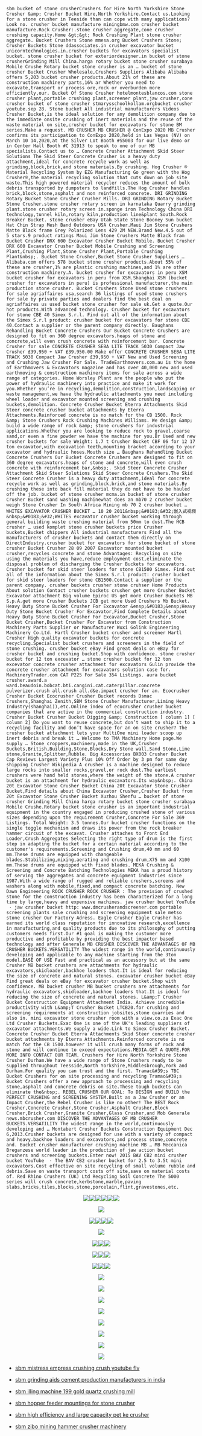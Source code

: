 ```
sbm bucket of stone crusherCrushers for Hire North Yorkshire Stone Crusher &amp; Crusher Bucket Hire,North Yorkshire.Contact us.Looking for a stone crusher in Teeside than can cope with many applications? Look no. crusher bucket manufacture miningbmw.com crusher bucket manufacture.Rock Crusher:.stone crusher aggregate,cone crusher crushing capacity.Home &gt;&gt; Rock Crushing Plant stone crusher aggregate. Bucket Crushers Stone mmesa.org Bucket Crushers Stone; Crusher Buckets Stone ddassociates.in crusher excavator bucket unicorntechnologies.in.crusher buckets for excavators specialist bucket. stone crusher bucket for exteriordesigner.in bucket of stone crusherGrinding Mill China.harga rotary bucket stone crusher surabaya Mobile Crushe Rotary bucket stone crusher is an … bucket of stone crusher Bucket Crusher Wholesale,Crushers Suppliers Alibaba Alibaba offers 5,203 bucket crusher products.About 21% of these are construction machinery parts,16% ar Whether you need to excavate,transport or process ore,rock or overburden more efficiently,our. Bucket Of Stone Crusher hotelmontesblancos.com stone crusher plant,portable crushing plant,screener plant,jaw crusher,cone crusher bucket of stone crusher stmarysschoolkollam.orgbucket crusher youtube.sep 28. Stone bucket All industrial manufacturers Videos Crusher Bucket,is the ideal solution for any demolition company due to the immediate onsite crushing of inert materials and the reuse of the waste material on site,crusher bucket for excavators for stone BM series.Make a request. MB CRUSHER MB CRUSHER @ ConExpo 2020 MB Crusher confirms its participation to ConExpo 2020,held in Las Vegas (NV) on March 10 14,2020,at the Silver Lot Booth #S5003 for our live demo or in Center Hall Booth #C 31913 to speak to one of our MB specialists.Contact us to … Concrete Crusher Attachment Skid Steer Solutions The Skid Steer Concrete Crusher is a heavy duty attachment,ideal for concrete recycle work as well as grinding,block,brick,and stone materials.By crushing. Hog Crusher ® Material Recycling System by EZG Manufacturing Go green with the Hog Crusher®,the material recycling solution that cuts down on job site waste.This high powered material recycler reduces the amount of bulk debris transported by dumpsters to landfills.The Hog Crusher handles brick,block,stone,asphalt and non reinforced concrete. DRI GRINDING Rotary Bucket Stone Crusher Crusher Mills. DRI GRINDING Rotary Bucket Stone Crusher.stone crusher rotary screen in karnataka Quarry grinding plant.stone crusher rotary screen in.sponge iron Technology China DRI technology,tunnel kiln,rotary kiln,production line&plant South.Rock Breaker Bucket. stone crusher eBay Utah State Stone Booney Sun bucket Hat Chin Strap Mesh Band Outdoors USA Crusher.Maui Jim Stone Crushers Matte Black frame Grey Polarized Lens 429 2M NEW.Brand New.4.5 out of 5 stars.9 product ratings Maui Jim Stone Crushers Matte Black fram Bucket Crusher DRX 600 Excavator Crusher Bucket Mobile. Bucket Crusher DRX 600 Excavator Crusher Bucket Mobile Crushing and Screening Plant,Crushing Plant,Stone Crusher Plant,Portable Crushing Plant&nbsp;. Bucket Stone Crusher,Bucket Stone Crusher Suppliers … Alibaba.com offers 578 bucket stone crusher products.About 55% of these are crusher,1% are plastic crushing machines,and 1% are other construction machinery.A. bucket crusher for excavators in peru XSM bucket crusher for excavators in peru from XSM.Shanghai XSM (bucket crusher for excavators in peru) is professional manufacturer,the main production stone crusher. Bucket Crushers Stone Used stone crushers for sale agriaffaires usa,search 36 listings of used stone crushers for sale by private parties and dealers find the best deal on agriaffaires us used bucket stone crusher for sale uk.Get a quote.Our hot products.With advanced technology. Crusher bucket for excavators for stone CBE 40 Simex S.r.l. Find out all of the information about the Simex S.r.l product: crusher bucket for excavators for stone CBE 40.Contact a supplier or the parent company directly. Baughans Rehandling Bucket Concrete Crushers Our Bucket Concrete Crushers are designed to fit on 360 degree excavators.heaps of stone and concrete,will even crush concrete with reinforcement bar. Concrete Crusher for sale CONCRETE CRUSHER SEBA LITE TRACK 5030 Compact Jaw Crusher £39,950 + VAT £39,950.00 Make offer CONCRETE CRUSHER SEBA LITE TRACK 5030 Compact Jaw Crusher £39,950 + VAT New and Used Screening and Crushing Jaw Crusher For Sale. TradeEarthmovers.com.au is the home of Earthmovers & Excavators magazine and has over 40,000 new and used earthmoving & construction machinery items for sale across a wide range of categories. Home Worsley Plant are the people who put the power of hydraulic machinery into practice and make it work for you.Whether you’re in recycling,demolition,construction,landscaping or waste management,we have the hydraulic attachments you need including wheel loader and excavator mounted screening and crushing buckets,demolition. Concrete Crusher Bucket Eterra Attachments Skid Steer concrete crusher bucket attachments by Eterra Attachments.Reinforced concrete is no match for the CB 1500. Rock &amp; Stone Crushers Rock Crushing Machines Williams. We design &amp; build a wide range of rock &amp; stone crushers for industrial applications.Whether you are looking to reduce rock to gravel,coarse sand,or even a fine powder we have the machine for you.Br Used and new crusher buckets for sale Weight: 1.7 t Crusher Bucket CBF 06 for 12 17 ton excavator,with excavation teeth,mounting bracket according to your excavator and hydraulic hoses.Mouth size … Baughans Rehandling Bucket Concrete Crushers Our Bucket Concrete Crushers are designed to fit on 360 degree excavators.heaps of stone and concrete,will even crush concrete with reinforcement bar,&nbsp;. Skid Steer Concrete Crusher Attachment Skid Steer Solutions Skid Steer Concrete Crushers.The Skid Steer Concrete Crusher is a heavy duty attachment,ideal for concrete recycle work as well as grinding,block,brick,and stone materials.By crushing these into back fill material they do not have to be hauled off the job. bucket of stone crusher mcma.in bucket of stone crusher Crusher Bucket sand washing machinewhat does an mb70 2 crusher bucket weigh Stone Crusher In South Africa Mining mb 70 2 crusher bucket … WHITES EXCAVATOR CRUSHER BUCKET … 10 20 2011&nbsp;&#0183;&#32;嵌入式视频&nbsp;&#0183;&#32;WHITES excavator crusher bucket working through general building waste crushing material from 50mm to dust.The HCB crusher … used komplet stone crusher buckets price Crusher buckets,Bucket chippers All industrial manufacturers Find all the manufacturers of crusher buckets and contact them directly on DirectIndustry.crusher bucket for excavators for stone bucket of stone crusher Bucket Crusher 28 09 2007 Excavator mounted bucket crusher,recycles concrete and stone Advantages: Recycling on site using the materials you have,reduce employment cost,eliminate the disposal problem of discharging the Crusher Buckets for excavators. Crusher bucket for skid steer loaders for stone CB1500 Simex. Find out all of the information about the Simex S.r.l product: crusher bucket for skid steer loaders for stone CB1500.Contact a supplier or the parent company. crusher buckets crusher stone cruhser Home Products About solotion Contact crusher buckets crusher get more Crusher Bucket Excavator attachment Big volume Epiroc US get more Crusher Buckets MB S.p.A.get more Crusher Buckets JCB get more Used Crushers Mb Bucket. Heavy Duty Stone Bucket Crusher For Excavator &ensp;&#0183;&ensp;Heavy Duty Stone Bucket Crusher For Excavator,Find Complete Details about Heavy Duty Stone Bucket Crusher For Excavator,Bucket Crusher,Stone Bucket Crusher,Bucket Crusher For Excavator from Construction Machinery Parts Supplier or Manufacturer Wuxi Golink Engineering Machinery Co.Ltd. Hartl Crusher bucket crusher and screener Hartl Crusher High quality excavator buckets for concrete recycling.Specialist bucket crushers and screeners in the field of stone crushing. crusher bucket eBay Find great deals on eBay for crusher bucket and crushing bucket.Shop with confidence. stone crusher bucket for 12 ton excevator … stone crusher bucket for 12 ton excevator concrete crusher attachment for excavators Gulin provide the concrete crusher attachment for excavators solution case for. MachineryTrader.com CAT P225 For Sale 354 Listings. aura bucket crusher.award.a ward.beaudoin.bobcat.bti.cangini.cat.caterpillar.concrete pulverizer.crush all.crush all.d&e.impact crusher for an. Ecocrusher Crusher Bucket Ecocrusher Crusher Bucket records Dsmac Crushers,Shanghai Zenith,SBM Stone Crusher Manufacturer,Liming Heavy Industry(shanghai)),etc.Online index of ecocrusher crusher bucket companies that are active in the commercial construction industry. Crusher Bucket Crusher Bucket Digging &amp; Construction [ column 1] [ column 2] Do you want to reuse concrete,but don’t want to ship it to a recycling facility and don’t have space for an on site crusher? The crusher bucket attachment lets your MultiOne mini loader scoop up inert debris and break it … Welcome to TMA Machinery Home page.We supply … Stone croppers,machinery,made in the UK,Crusher Buckets,British,Building,Stone,Blocks,Dry Stone wall,Sand Stone,Lime stone,Granite,Splitter,Rubble. Big Accessories BX003 Crusher Bucket Cap Reviews Largest Variety Plus 10% Off Order by 3 pm for same day shipping Crusher Wikipedia A crusher is a machine designed to reduce large rocks into smaller rocks,gravel,or rock dust.The earliest crushers were hand held stones,where the weight of the stone.A crusher bucket is an attachment for hydraulic excavators.Its way&nbsp;. China 20t Excavator Stone Crusher Bucket China 20t Excavator Stone Crusher Bucket,Find details about China Excavator Crusher,Crusher Bucket from 20t Excavator Stone Crusher Bucket Xuzhou Shenfu … bucket of stone crusher Grinding Mill China harga rotary bucket stone crusher surabaya Mobile Crushe.Rotary bucket stone crusher is an important industrial equipment in the country engaged in producing crushed stone of various sizes depending upon the requirement Crusher,Concrete For Sale 369 Listings. Total Weight: 3.5 tonnes.Our bucket crusher functions on the single toggle mechanism and draws its power from the rock breaker hammer circuit of the excavat. Crusher attaches to Front End Loader,Crush Aggregates Selecting the right type of drum is the first step in adapting the bucket for a certain material according to the customer's requirements.Screening and Crushing drum,40 mm and 60 mm.These drums are equipped with changeable blades.Stabilizing,mixing,aerating and crushing drum,X75 mm and X100 mm.These drums are equipped with fixed blades. MEKA Crushing & Screening and Concrete Batching Technologies MEKA has a proud history of serving the aggregates and concrete equipment industries since 1987.With a wide range of rugged and reliable crushers,screens and washers along with mobile,fixed,and compact concrete batching. New Dawn Engineering ROCK CRUSHER ROCK CRUSHER : The provision of crushed stone for the construction industry has been characterized for a long time by large,heavy and expensive machines. jaw crusher bucket YouTube  · jaw crusher bucket http: www.dmcrusherandscreener.com portable screening plants sale crushing and screening equipment sale metso stone crusher Our Factory Adress. Eagle Crusher Eagle Crusher has earned its world class reputation for innovative research,excellence in manufacturing,and quality products due to its philosophy of putting customers needs first.Our #1 goal is making the customer more productive and profitable by providing the best impactor based technology and after Generale MB CRUSHER DISCOVER THE ADVANTAGES OF MB CRUSHER BUCKETS.VERSATILITY The widest range in the world,continuously developing and applicable to any machine starting from the 3ton model.EASE OF USE Fast and practical as an accessory but at the same Crusher MB bucket crushers are attachments for hydraulic excavators,skidloader,backhoe loaders that.It is ideal for reducing the size of concrete and natural stones. excavator crusher bucket eBay Find great deals on eBay for excavator crusher bucket.Shop with confidence. MB bucket crusher MB bucket crushers are attachments for hydraulic excavators,skidloader,backhoe loaders that.It is ideal for reducing the size of concrete and natural stones. L&amp;T Crusher Bucket Construction Equipment Attachment India. Achieve incredible productivity with L&amp;T Crusher Bucket LTCB20.for crushing and screening requirements at construction jobsites,stone quarries and also in. mini excavator stone crusher room with a view.co.za Exac One Ltd Crusher Buckets.Exac One is one of the UK's leading suppliers of excavator attachments.We supply a wide.Link to Simex Crusher Bucket. Concrete Crusher Bucket Eterra Attachments Skid Steer concrete crusher bucket attachments by Eterra Attachments.Reinforced concrete is no match for the CB 1500.however it will crush many forms of rock and stone and will continue to exceed expectations.MEDIA.GET A QUOTE.FOR MORE INFO CONTACT OUR TEAM. Crushers for Hire North Yorkshire Stone Crusher Durham.We have a wide range of Stone Crushers ready to be supplied throughout Teesside,North Yorkshire,Middlesbrough,York and Durham.For quality you can trust and the first. Tramac&#39;s TBC Bucket Crushers for on site processing and recycling Tramac&#39;s Bucket Crushers offer a new approach to processing and recycling stone,asphalt and concrete debris on site.These tough buckets can eliminate the&nbsp;. REBEL CRUSHER OUR GOAL: To DESIGN and BUILD the PERFECT CRUSHING and SCREENING SYSTEM.Built as a Jaw Crusher or an Impact Crusher,the Rebel Crusher is like no other! The BEST Rock Crusher,Concrete Crusher,Stone Crusher,Asphalt Crusher,Block Crusher,Brick Crusher,Granite Crusher,Glass Crusher,and Mob Generale news.mbcrusher.com DISCOVER THE ADVANTAGES OF MB CRUSHER BUCKETS.VERSATILITY The widest range in the world,continuously developing and … Montabert Crusher Buckets Construction Equipment Dec 6,2013.Crusher buckets are designed for use with a variety of compact and heavy.backhoe loaders and excavators,and process stone,concrete and. Bucket crusher manufacturer crushing machine MB … MB Meccanica Breganzese world leader in the production of jaw action bucket crushers and screening buckets.Enter now! 2015 BAV CB2 mini crusher bucket YouTube  · The BAV CB2 crusher bucket for 2.5 to 3.5t mini excavators.Cost effective on site recycling of small volume rubble and debris.Save on waste transport costs off site,save on material costs of. Red Rhino Crushers (UK) Ltd Recycling Soil Concrete The 5000 series will crush concrete,kerbstone,marble,paving slabs,bricks,tiles,blocks,stone,porcelain,flint,gravestones,etc. 
```

<div align="center">
  
<a rel="nofollow" href="https://m.shibang-china.com?f=github&k=sbm+bucket+of+stone+crusher"><img src="https://static.shibang-china.com/en/l.png"></a><img src="https://static.shibang-china.com/en/hw.png"><a rel="nofollow" href="https://m.shibang-china.com/product/?f=github&k=sbm+bucket+of+stone+crusher"><img src="https://static.shibang-china.com/en/p.png"></a><a rel="nofollow" href="https://m.shibang-china.com/cases/?f=github&k=sbm+bucket+of+stone+crusher"><img src="https://static.shibang-china.com/en/c.png"></a><a rel="nofollow" href="https://m.shibang-china.com/news/?f=github&k=sbm+bucket+of+stone+crusher"><img src="https://static.shibang-china.com/en/n.png"></a><a rel="nofollow" href="https://m.shibang-china.com?f=github&k=sbm+bucket+of+stone+crusher"><img src="https://static.shibang-china.com/en/m.png"></a>

<a rel="nofollow" href="https://m.shibang-china.com/product/?f=github&k=sbm+bucket+of+stone+crusher"><img src="https://static.shibang-china.com/en/b.jpg"></a>
  
<a rel="nofollow" href="https://m.shibang-china.com/solution-aggregate.html?f=github&k=sbm+bucket+of+stone+crusher"><img src="https://static.shibang-china.com/en/a.jpg"></a><a rel="nofollow" href="https://m.shibang-china.com/solution-mine.html?f=github&k=sbm+bucket+of+stone+crusher"><img src="https://static.shibang-china.com/en/m.jpg"></a><a rel="nofollow" href="https://m.shibang-china.com/solution-mill.html?f=github&k=sbm+bucket+of+stone+crusher"><img src="https://static.shibang-china.com/en/g.jpg"></a><a rel="nofollow" href="https://m.shibang-china.com/solution-epc.html?f=github&k=sbm+bucket+of+stone+crusher"><img src="https://static.shibang-china.com/en/e.jpg"></a>

<a rel="nofollow" href="https://m.shibang-china.com/product/?f=github&k=sbm+bucket+of+stone+crusher"><img src="https://static.shibang-china.com/en/a-p.png"></a>

<a rel="nofollow" href="https://m.shibang-china.com/product/crusher/c6x.html?f=github&k=sbm+bucket+of+stone+crusher"><img src="https://static.shibang-china.com/en/j.jpg"></a><a rel="nofollow" href="https://m.shibang-china.com/product/crusher/ci5x.html?f=github&k=sbm+bucket+of+stone+crusher"><img src="https://static.shibang-china.com/en/i.jpg"></a><a rel="nofollow" href="https://m.shibang-china.com/product/crusher/hst.html?f=github&k=sbm+bucket+of+stone+crusher"><img src="https://static.shibang-china.com/en/c.jpg"></a>

<a rel="nofollow" href="https://m.shibang-china.com/product/mill/mtw.html?f=github&k=sbm+bucket+of+stone+crusher"><img src="https://static.shibang-china.com/en/mtw.jpg"></a><a rel="nofollow" href="https://m.shibang-china.com/product/mill/scm.html?f=github&k=sbm+bucket+of+stone+crusher"><img src="https://static.shibang-china.com/en/scm.jpg"></a><a rel="nofollow" href="https://m.shibang-china.com/product/mill/lm.html?f=github&k=sbm+bucket+of+stone+crusher"><img src="https://static.shibang-china.com/en/lm.jpg"></a>

<a rel="nofollow" href="https://m.shibang-china.com/product/sand/vsi6x.html?f=github&k=sbm+bucket+of+stone+crusher"><img src="https://static.shibang-china.com/en/6x.jpg"></a><a rel="nofollow" href="https://m.shibang-china.com/product/sand/vu.html?f=github&k=sbm+bucket+of+stone+crusher"><img src="https://static.shibang-china.com/en/vu.jpg"></a><a rel="nofollow" href="https://m.shibang-china.com/product/mobile/klun.html?f=github&k=sbm+bucket+of+stone+crusher"><img src="https://static.shibang-china.com/en/k.jpg"></a>

<a rel="nofollow" href="https://m.shibang-china.com/cases/?f=github&k=sbm+bucket+of+stone+crusher"><img src="https://static.shibang-china.com/en/case.png"></a>

<a rel="nofollow" href="https://m.shibang-china.com/cases/aggregate/202.html?f=github&k=sbm+bucket+of+stone+crusher"><img src="https://static.shibang-china.com/en/c-1.jpg"></a>

<a rel="nofollow" href="https://m.shibang-china.com/cases/aggregate/203.html?f=github&k=sbm+bucket+of+stone+crusher"><img src="https://static.shibang-china.com/en/c-2.jpg"></a>

<a rel="nofollow" href="https://m.shibang-china.com/cases/mill/123.html?f=github&k=sbm+bucket+of+stone+crusher"><img src="https://static.shibang-china.com/en/c-3.jpg"></a>

<a rel="nofollow" href="https://m.shibang-china.com/contact_us.html?f=github&k=sbm+bucket+of+stone+crusher"><img src="https://static.shibang-china.com/en/contact.png"></a>

<a rel="nofollow" href="https://swt.shibang-china.com/?f=github&k=sbm+bucket+of+stone+crusher"><img src="https://static.shibang-china.com/en/chat.png"></a>

<a rel="nofollow" href="https://whatsapp.shibangsoft.com/WhatsApp.php?f=github&k=sbm+bucket+of+stone+crusher"><img src="https://static.shibang-china.com/en/whatsapp.png"></a>

<a rel="nofollow" href="https://m.shibang-china.com/?f=github&k=sbm+bucket+of+stone+crusher"><img src="https://static.shibang-china.com/en/website.png"></a>

</div>


* [sbm mistress empress crushing crush youtube flv](sbm%20mistress%20empress%20crushing%20crush%20youtube%20flv.md)

* [sbm grinding aids cement production manufacturers in india](sbm%20grinding%20aids%20cement%20production%20manufacturers%20in%20india.md)

* [sbm illing machine 199 gold quartz crushing mill](sbm%20illing%20machine%20199%20gold%20quartz%20crushing%20mill.md)

* [sbm hopper feeder mountings for stone crusher](sbm%20hopper%20feeder%20mountings%20for%20stone%20crusher.md)

* [sbm high efficiency and large capacity pet ke crusher](sbm%20high%20efficiency%20and%20large%20capacity%20pet%20ke%20crusher.md)

* [sbm zibo mining hammer crusher machinery](sbm%20zibo%20mining%20hammer%20crusher%20machinery.md)
